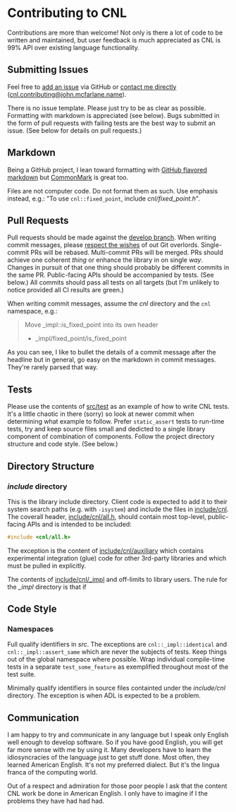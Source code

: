 # Contributing to CNL

Contributions are more than welcome! Not only is there a lot of code to be written and maintained, 
but user feedback is much appreciated as CNL is 99% API over existing language functionality.

## Submitting Issues

Feel free to [add an issue](https://github.com/johnmcfarlane/cnl/issues/) via GitHub or 
[contact me directly](https://github.com/johnmcfarlane)
([cnl.contributing@john.mcfarlane.name](cnl.contributing@john.mcfarlane.name)).

There is no issue template. Please just try to be as clear as possible. Formatting with 
markdown is appreciated (see below). Bugs submitted in the form of pull requests with failing tests
are the best way to submit an issue. (See below for details on pull requests.)

## Markdown

Being a GitHub project, I lean toward formatting with [GitHub flavored 
markdown](https://github.github.com/gfm/) but [CommonMark](https://commonmark.org/) is great too.

Files are not computer code. Do not format them as such. Use emphasis instead, e.g.: "To use 
`cnl::fixed_point`, include *cnl/fixed_point.h*".

## Pull Requests

Pull requests should be made against the [develop branch](https://github.com/johnmcfarlane/cnl).
When writing commit messages, please [respect the wishes](https://chris.beams.io/posts/git-commit/)
of out Git overlords. Single-commit PRs will be rebased. Multi-commit PRs will be merged. PRs 
should achieve one coherent *thing* or enhance the library in on single *way*. Changes in pursuit 
of that one thing should probably be different commits in the same PR. Public-facing APIs should be
accompanied by tests. (See below.) All commits should pass all tests on all targets (but I'm 
unlikely to notice provided all CI results are green.)

When writing commit messages, assume the *cnl* directory and the `cnl` namespace, e.g.:

> Move _impl::is_fixed_point into its own header
>  
> * _impl/fixed_point/is_fixed_point

As you can see, I like to bullet the details of a commit message after the headline but in general,
go easy on the markdown in commit messages. They're rarely parsed that way.

## Tests

Please use the contents of [src/test](https://github.com/johnmcfarlane/cnl/blob/develop/src/test/) 
as an example of how to write CNL tests. It's a little chaotic in there (sorry) so look at newer 
commit when determining what example to follow. Prefer `static_assert` tests to run-time tests, try
and keep source files small and dedicted to a single library component of combination of 
components. Follow the project directory structure and code style. (See below.)

## Directory Structure

### *include* directory

This is the library include directory. Client code is expected to add it to their system search 
paths (e.g. with `-isystem`) and include the files in [include/cnl](include/cnl). The coverall 
header, [include/cnl/all.h](include/cnl/all.h), should contain most top-level, public-facing APIs
and is intended to be included:

```C++
#include <cnl/all.h>
```

The exception is the content of [include/cnl/auxiliary](include/cnl/auxiliary) which contains 
experimental integration (glue) code for other 3rd-party libraries and which must be pulled in
explicitly.

The contents of [include/cnl/_impl](include/cnl/_impl) and off-limits to library users. The rule 
for the *_impl* directory is that if 

## Code Style

### Namespaces

Full qualify identifiers in *src*. The exceptions are `cnl::_impl::identical` and 
`cnl::_impl::assert_same` which are never the subjects of tests. Keep things out of the global 
namespace where possible. Wrap individual compile-time tests in a separate `test_some_feature` as
exemplified throughout most of the test suite.

Minimally qualify identifiers in source files containted under the *include/cnl* directory. The 
exception is when ADL is expected to be a problem.

## Communication

I am happy to try and communicate in any language but I speak only English well enough to develop 
software. So if you have good English, you will get far more sense with me by using it. 
Many developers have to learn the idiosyncracies of the language just to get stuff done.
Most often, they learned American English. It's not my preferred dialect. 
But it's the lingua franca of the computing world.
 
Out of a respect and admiration for those poor people I ask that the content CNL work be done in American English.
I only have to imagine if I the problems they have had had had.
